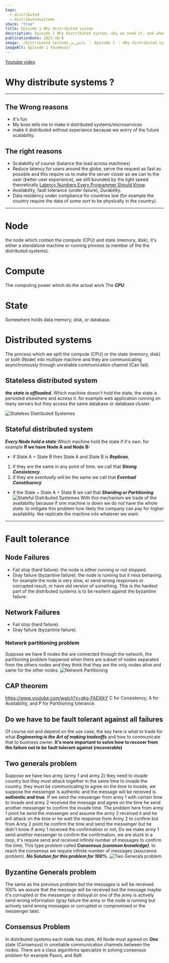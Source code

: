 ```yaml
---
tags:
  - distributed
  - distributedsystems
share: "true"
title: Episode 1 Why distributed system
description: Episode 1 Why distributed system, why we need it, and when you need it.
publicationDate: 2023-10-6
image: ./Distributed Systems بالعربي ｜ Episode 1 ｜ Why distributed systems？ [s_p3I5CMGJw].webp
imageAlt: Episode 1 thumbnail
---
```

[Youtube video](https://www.youtube.com/watch?v=s_p3I5CMGJw)

# Why distribute systems ?

---

## The Wrong reasons

- It's fun
- My boss tells me to make it distributed systems/microservices
- make it distributed without experience because we worry of the future scalability.

## The right reasons

- Scalability of course (balance the load across machines)
- Reduce latency for users around the globe, serve the request as fast as possible and this require us to make the server closer as we can to the user (better user experience), we still bounded by the light speed theoretically [Latency Numbers Every Programmer Should Know](https://gist.github.com/jboner/2841832).
- Availability, fault tolerance (under failure), Durability.
- Data residency under compliance for countries law (for example the country require the data of some sort to be physically in the country).

---

# Node

the node which contain the compute (CPU) and state (memory, disk), it's either a standalone machine or running process (a member of the the distributed systems).

# Compute

The computing power which do the actual work The ***CPU***.

# State

Somewhere holds data memory, disk, or database.

# Distributed systems

The process which we split the compute (CPU) or the state (memory, disk) or both (Node) into multiple machine and they are communicating asynchronously through unreliable communication channel (Can fail).

## Stateless distributed system

***the state is offloaded.***
Which machine doesn't hold the state, the state is persisted elsewhere and access it. for example web application running on many servers but they access the same database or database cluster.

![Stateless Distributed Systemes](stateless%20distributed%20systems.png)

## Stateful distributed system

***Every Node hold a state***
Which machine hold the state if it's own. for example
**If we have Node A and Node B:**

- if State A = State B then State A and State B is ***Replicas***,

 1. if they are the same in any point of time. we call that ***Strong Consistency***.
 2. if they are *eventually* will be the same we call that ***Eventual Constituency***

- if the State = State A + State B we call that ***Sharding or Partitioning***
![Stateful Distributed Systemes](stateful%20distributed%20systems.png)
With this mechanism we trade of the availability because if one machine is down we do not have the whole state. to mitigate this problem how likely the company can pay for higher availability. like replicate the machine into whatever we want.

---

# Fault tolerance

## Node Failures

- Fail stop (hard failure): the node is either running or not stopped.
- Gray failure (byzantine failure): the node is running but it miss behaving. for example the node is very slow, or send wrong responses or corrupted result, or have old version of something. This is the hardest part of the distributed systems is to be resilient against the byzantine failure.

## Network Failures

- Fail stop (hard failure).
- Gray failure (byzantine failure).

### Network partitioning problem

Suppose we have 6 nodes the are connected through the network, the partitioning problem happened when there are subset of nodes separated from the others nodes and they think that they are the only nodes alive and same for the other nodes.
![Network Partitioning](network%20partitioning%20problem.png)

## CAP theorem

<https://www.youtube.com/watch?v=gkg-FAEXIkY>
C for Consistency, A for Availability, and P for Partitioning tolerance.

## Do we have to be fault tolerant against all failures

Of course not and depend on the use case, the key here is what to trade for what ***Engineering is the Art of making tradeoffs*** and how to communicate that to business owner.
**It's more important to solve how to recover from the failure not to be fault tolerant against (recoverable)**

## Two generals problem

Suppose we have two army (army 1 and army 2) they need to invade country but they must attack together in the same time to invade the country.
they must be communicating to agree on the time to invade, we suppose the messenger is authentic and the message will be received is **authentic and true**.
If we send the messenger from army 1 with certain time to invade and army 2 received the message and agree on the time he send another messenger to confirm the invade time.
The problem here from army 1 point he send the messenger and assume the army 2 received it and he will attack on the time or he wait the response from Army 2 to confirm but from Army 2 point he confirm the time and send the messenger but he didn't know if army 1 received the confirmation or not, Do we make army 1 send another messenger to confirm the confirmation, we are stuck in a loop, it's require send and received infinite number of messages to confirm the time, This type problem called ***Consensus (common knowledge)***. to reach the consensus we require infinite number of messages (assurance problem). ***No Solution for this problem for 100%***.
![Two Generals problem](two%20generals%20problem.png)

## Byzantine Generals problem

The same as the previous problem but the messages is will be received 100% we assure that the message will be received but the message maybe it's corrupted or the messenger is disloyal or one of the army is actively send wrong information (gray failure the army or the node is running but actively send wrong messages or corrupted or compromised or the messenger late).

## Consensus Problem

In distributed systems each node has state, All Node must agreed on ***One*** state (Consensus) in unreliable communication channels between the nodes.
There are a class algorithms specialize in solving consensus problem for example Paxos, and Raft

